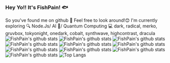 ### Hey Yo!! It's FishPain! 🐟
So you've found me on github 👀 Feel free to look around!😊
I'm currently exploring 🔍 Node.Js/ AI 🤖/ Quantum Computing 💻
dark, radical, merko, gruvbox, tokyonight, onedark, cobalt, synthwave, highcontrast, dracula
![FishPain's github stats](https://github-readme-stats.vercel.app/api?username=FishPain&show_icons=true&hide_border=true&theme=dark&count_private=true)
![FishPain's github stats](https://github-readme-stats.vercel.app/api?username=FishPain&show_icons=true&hide_border=true&theme=radical&count_private=true)
![FishPain's github stats](https://github-readme-stats.vercel.app/api?username=FishPain&show_icons=true&hide_border=true&theme=merko&count_private=true)
![FishPain's github stats](https://github-readme-stats.vercel.app/api?username=FishPain&show_icons=true&hide_border=true&theme=gruvbox&count_private=true)
![FishPain's github stats](https://github-readme-stats.vercel.app/api?username=FishPain&show_icons=true&hide_border=true&theme=tokyonight&count_private=true)
![FishPain's github stats](https://github-readme-stats.vercel.app/api?username=FishPain&show_icons=true&hide_border=true&theme=onedark&count_private=true)
![FishPain's github stats](https://github-readme-stats.vercel.app/api?username=FishPain&show_icons=true&hide_border=true&theme=cobalt&count_private=true)
![FishPain's github stats](https://github-readme-stats.vercel.app/api?username=FishPain&show_icons=true&hide_border=true&theme=synthwave&count_private=true)
![FishPain's github stats](https://github-readme-stats.vercel.app/api?username=FishPain&show_icons=true&hide_border=true&theme=highcontrast&count_private=true)
![FishPain's github stats](https://github-readme-stats.vercel.app/api?username=FishPain&show_icons=true&hide_border=true&theme=dracula&count_private=true)
![Top Langs](https://github-readme-stats.vercel.app/api/top-langs/?username=FishPain&show_icons=true&hide_border=true&theme=radical&layout=compact)
